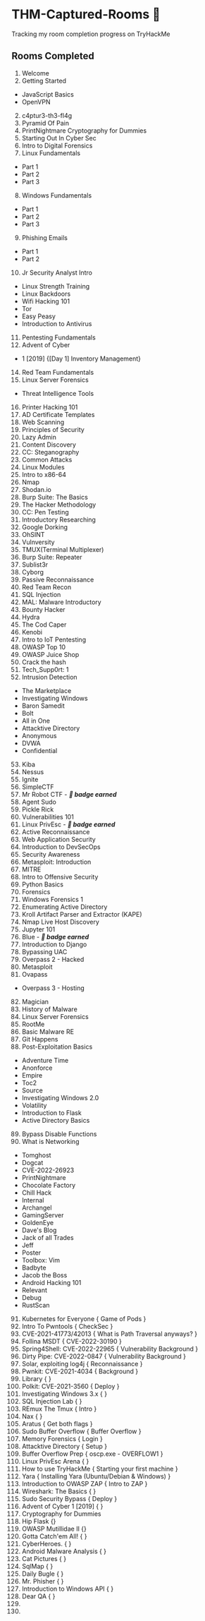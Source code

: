# THM-Captured-Rooms 🚩
Tracking my room completion progress on TryHackMe 


## Rooms Completed 

1. Welcome 
2. Getting Started
- JavaScript Basics
- OpenVPN
2. c4ptur3-th3-fl4g
3. Pyramid Of Pain
4. PrintNightmare
Cryptography for Dummies
5. Starting Out In Cyber Sec
6. Intro to Digital Forensics
7. Linux Fundamentals 
- Part 1
- Part 2
- Part 3

8. Windows Fundamentals 
- Part 1
- Part 2
- Part 3

9. Phishing Emails 
- Part 1
- Part 2 

10. Jr Security Analyst Intro
- Linux Strength Training
- Linux Backdoors
- Wifi Hacking 101
- Tor
- Easy Peasy
- Introduction to Antivirus
11. Pentesting Fundamentals
12. Advent of Cyber 
- 1 [2019] {[Day 1] Inventory Management}
14. Red Team Fundamentals
15. Linux Server Forensics
- Threat Intelligence Tools
16. Printer Hacking 101
17. AD Certificate Templates
18. Web Scanning
19. Principles of Security
20. Lazy Admin
21. Content Discovery
22. CC: Steganography
23. Common Attacks 
24. Linux Modules
25. Intro to x86-64
26. Nmap
27. Shodan.io
28. Burp Suite: The Basics
29. The Hacker Methodology
30. CC: Pen Testing
31. Introductory Researching
32. Google Dorking
33. OhSINT
34. Vulnversity
35. TMUX(Terminal Multiplexer)
36. Burp Suite: Repeater
37. Sublist3r
38. Cyborg
39. Passive Reconnaissance
40. Red Team Recon
41. SQL Injection
42. MAL: Malware Introductory
43. Bounty Hacker
44. Hydra
45. The Cod Caper
46. Kenobi
47. Intro to IoT Pentesting
48. OWASP Top 10
49. OWASP Juice Shop
50. Crack the hash
51. Tech_Supp0rt: 1
52. Intrusion Detection
- The Marketplace
- Investigating Windows
- Baron Samedit
- Bolt
- All in One
- Attacktive Directory
- Anonymous
- DVWA
- Confidential
53. Kiba
54. Nessus
55. Ignite 
56. SimpleCTF
57. Mr Robot CTF - **_📛 badge earned_**
58. Agent Sudo
59. Pickle Rick 
60. Vulnerabilities 101
61. Linux PrivEsc - **_📛 badge earned_**
62. Active Reconnaissance
63. Web Application Security
64. Introduction to DevSecOps
65. Security Awareness 
66. Metasploit: Introduction
67. MITRE
68. Intro to Offensive Security
69. Python Basics
70. Forensics
71. Windows Forensics 1 
72. Enumerating Active Directory
73. Kroll Artifact Parser and Extractor (KAPE)
74. Nmap Live Host Discovery 
75. Jupyter 101 
76. Blue - **_📛 badge earned_**
77. Introduction to Django 
78. Bypassing UAC 
79. Overpass 2 - Hacked
80. Metasploit
81. Ovapass
   - Overpass 3 - Hosting
82. Magician
83. History of Malware
84. Linux Server Forensics
85. RootMe
86. Basic Malware RE 
87. Git Happens
88. Post-Exploitation Basics
- Adventure Time
- Anonforce
- Empire
- Toc2
- Source
- Investigating Windows 2.0
- Volatility
- Introduction to Flask
- Active Directory Basics
89. Bypass Disable Functions 
90. What is Networking 
- Tomghost
- Dogcat
- CVE-2022-26923 
- PrintNightmare
- Chocolate Factory
- Chill Hack
- Internal
- Archangel
- GamingServer
- GoldenEye
- Dave's Blog
- Jack of all Trades
- Jeff 
- Poster 
- Toolbox: Vim
- Badbyte
- Jacob the Boss
- Android Hacking 101
- Relevant
- Debug
- RustScan
91. Kubernetes for Everyone { Game of Pods }
92. Intro To Pwntools { CheckSec }
93. CVE-2021-41773/42013 { What is Path Traversal anyways? }
94. Follina MSDT { CVE-2022-30190 }
95. Spring4Shell: CVE-2022-22965 { Vulnerability Background }
96. Dirty Pipe: CVE-2022-0847 { Vulnerability Background }
97. Solar, exploiting log4j { Reconnaissance }
98. Pwnkit: CVE-2021-4034 { Background }
99. Library { }
100. Polkit: CVE-2021-3560 { Deploy }
101. Investigating Windows 3.x { }
102. SQL Injection Lab { }
103. REmux The Tmux { Intro }
104. Nax {  }
105. Aratus { Get both flags }
106. Sudo Buffer Overflow { Buffer Overflow }
107. Memory Forensics { Login }
108. Attacktive Directory { Setup }
109. Buffer Overflow Prep { oscp.exe - OVERFLOW1 }
110. Linux PrivEsc Arena { }
111. How to use TryHackMe { Starting your first machine }
112. Yara {  Installing Yara (Ubuntu/Debian & Windows) }
113. Introduction to OWASP ZAP { Intro to ZAP }
114. Wireshark: The Basics { }
115. Sudo Security Bypass { Deploy }
116. Advent of Cyber 1 [2019] { }
117. Cryptography for Dummies
118. Hip Flask {}
119. OWASP Mutillidae II {}
120. Gotta Catch'em All! { }
121. CyberHeroes. { }
122. Android Malware Analysis { }
123. Cat Pictures { }
124. SqlMap { }
125. Daily Bugle { }
126. Mr. Phisher { }
127. Introduction to Windows API { }
128. Dear QA { }
129. 
130. 


 


